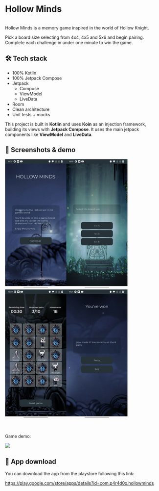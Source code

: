 # Hollow Minds

<br>
Hollow Minds is a memory game inspired in the world of Hollow Knight.

Pick a board size selecting from 4x4, 4x5 and 5x6 and begin pairing. Complete each challenge in under one minute to win the game.

## 🛠 Tech stack

- 100% Kotlin
- 100% Jetpack Compose
- Jetpack
  - Compose
  - ViewModel
  - LiveData
- Room
- Clean architecture
- Unit tests + mocks

This project is built in **Kotlin** and uses **Koin** as an injection framework, building its views
with **Jetpack Compose**. It uses the main jetpack components like **ViewModel** and  **LiveData**.

## :iphone: Screenshots & demo

<img src="/screenshots/welcome_screen.png" width="200"><img src="/screenshots/configuration_screen.png" width="200"><img src="/screenshots/game_screen.png" width="200"><img src="/screenshots/result_screen.png" width="200">

<br>

Game demo:

<img src="/screenshots/game_gif.gif" width="260">

## :link: App download

You can download the app from the playstore following this link:

https://play.google.com/store/apps/details?id=com.p4r4d0x.hollowminds